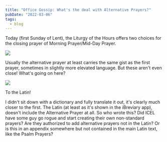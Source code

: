 ```yaml
---
title: "Office Gossip: What's the deal with Alternative Prayers?"
pubDate: "2022-03-06"
tags:
  - blog
---
```

Today (first Sunday of Lent), the Liturgy of the Hours offers two choices for the closing prayer of Morning Prayer/Mid-Day Prayer.

![](/assets/images/img_8117.jpg)

Usually the alternative prayer at least carries the same gist as the first prayer, sometimes in slightly more elevated language. But these aren't even close! What's going on here?

![](/assets/images/img_8118.jpg)

To the Latin!

I didn't sit down with a dictionary and fully translate it out, it's clearly much closer to the first. The Latin (at least as it's shown in the iBreviary app), doesn't include the Alternative Prayer at all. So who wrote this? Did ICEL have some guy go rogue and start creating their own non-standard prayers? Are they authorized to add alternative prayers not in the Latin? Or is this in an appendix somewhere but not contained in the main Latin text, like the Psalm Prayers?
